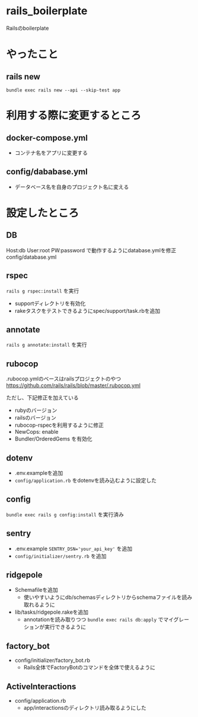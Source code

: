 # rails_boilerplate
Railsのboilerplate

# やったこと
## rails new
`bundle exec rails new --api --skip-test app`

# 利用する際に変更するところ
## docker-compose.yml
- コンテナ名をアプリに変更する

## config/dababase.yml
- データベース名を自身のプロジェクト名に変える

# 設定したところ
## DB
Host:db
User:root
PW:password
で動作するようにdatabase.ymlを修正
config/database.yml

## rspec
`rails g rspec:install` を実行
- supportディレクトリを有効化
- rakeタスクをテストできるようにspec/support/task.rbを追加

## annotate
`rails g annotate:install` を実行

## rubocop
.rubocop.ymlのベースはrailsプロジェクトのやつ
https://github.com/rails/rails/blob/master/.rubocop.yml

ただし、下記修正を加えている
- rubyのバージョン
- railsのバージョン
- rubocop-rspecを利用するように修正
- NewCops: enable 
- Bundler/OrderedGems を有効化

## dotenv
- .env.exampleを追加
- `config/application.rb` をdotenvを読み込むように設定した

## config
`bundle exec rails g config:install` を実行済み

## sentry
- .env.example `SENTRY_DSN='your_api_key'` を追加
- `config/initializer/sentry.rb` を追加

## ridgepole
- Schemafileを追加
  - 使いやすいようにdb/schemasディレクトリからschemaファイルを読み取れるように
- lib/tasks/ridgepole.rakeを追加
  - annotationを読み取りつつ `bundle exec rails db:apply` でマイグレーションが実行できるように

## factory_bot
- config/initializer/factory_bot.rb
  - Rails全体でFactoryBotのコマンドを全体で使えるように

## ActiveInteractions
- config/application.rb
  - app/interactionsのディレクトリ読み取るようにした
